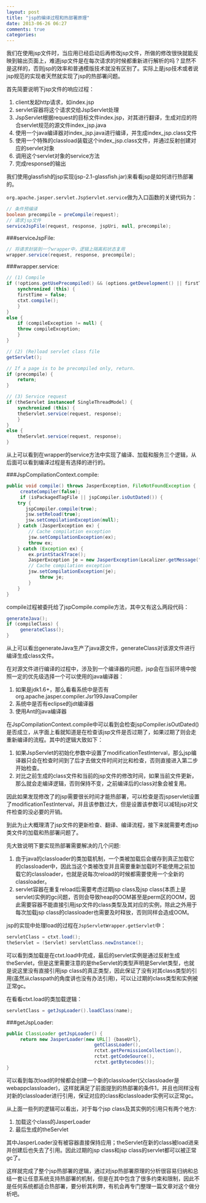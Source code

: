 ```yaml
---
layout: post
title: "jsp的编译过程和热部署原理"
date: 2013-06-26 06:27
comments: true
categories: 
---
```

我们在使用jsp文件时，当应用已经启动后再修改jsp文件，所做的修改很快就能反映到输出页面上，难道jsp文件是在每次请求的时候都重新进行解析的吗？显然不是这样的，否则jsp的效率和普通模版技术就没有区别了。实际上是jsp技术或者说jsp规范的实现者天然就实现了jsp的热部署问题。

首先简要说明下jsp文件的响应过程：

1. client发起http请求，如index.jsp
2. servlet容器将这个请求交给JspServlet处理
3. JspServlet根据request的目标文件index.jsp，对其进行翻译，生成对应的符合servlet规范的源文件index_jsp.java
4. 使用一个java编译器对index_jsp.java进行编译，并生成index_jsp.class文件
5. 使用一个特殊的classload装载这个index_jsp.class文件，并通过反射创建对应的servlet对象
6. 调用这个servlet对象的service方法
7. 完成response的输出

<!--more-->

我们使用glassfish的jsp实现(jsp-2.1-glassfish.jar)来看看jsp是如何进行热部署的。

`org.apache.jasper.servlet.JspServlet.service`做为入口函数的关键代码为：

``` java
// 条件预编译
boolean precompile = preCompile(request);    
// 请求jsp文件
serviceJspFile(request, response, jspUri, null, precompile); 
```

###serviceJspFile:

``` java
// 将请求封装到一个wrapper中，逻辑上隔离和状态复用
wrapper.service(request, response, precompile); 
```

###wrapper.service:

``` java
// (1) Compile
if (!options.getUsePrecompiled() && (options.getDevelopment() || firstTime)) {
    synchronized (this) {
	firstTime = false;
	ctxt.compile();
    }
}
else {
    if (compileException != null) {
	throw compileException;
    }
}

// (2) (Re)load servlet class file
getServlet();

// If a page is to be precompiled only, return.
if (precompile) {
    return;
}

// (3) Service request
if (theServlet instanceof SingleThreadModel) {
    synchronized (this) {
	theServlet.service(request, response);
    }
}
else {
    theServlet.service(request, response);
}
```

从上可以看到在wrapper的service方法中实现了编译、加载和服务三个逻辑，从后面可以看到编译过程是有选择的进行的。

###JspCompilationContext.compile:

``` java
public void compile() throws JasperException, FileNotFoundException {
     createCompiler(false);
     if (isPackagedTagFile || jspCompiler.isOutDated()) {
	try {
	   jspCompiler.compile(true);
	   jsw.setReload(true);
	   jsw.setCompilationException(null);
	} catch (JasperException ex) {
	    // Cache compilation exception
	    jsw.setCompilationException(ex);
	    throw ex;
	} catch (Exception ex) {
	    ex.printStackTrace();
	    JasperException je = new JasperException(Localizer.getMessage("jsp.error.unable.compile"), ex);
	    // Cache compilation exception
	    jsw.setCompilationException(je);
            throw je;
        }
    }
}
```

compile过程被委托给了jspCompile.compile方法，其中又有这么两段代码：

``` java
generateJava();
if (compileClass) {
     generateClass();
}
```

从上可以看出generateJava生产了java源文件，generateClass对该源文件进行编译生成class文件。

在对源文件进行编译的过程中，涉及到一个编译器的问题，jsp会在当前环境中按照一定的优先级选择一个可以使用的java编译器：

1. 如果是jdk1.6+，那么看看系统中是否有org.apache.jasper.compiler.Jsr199JavaCompiler
2. 系统中是否有eclipse的jdt编译器
3. 使用Ant的java编译器

在JspCompilationContext.compile中可以看到会检查jspCompiler.isOutDated()是否成立，从字面上看就知道是在检查该jsp文件是否过期了，如果过期了则会走重新编译的流程。其中的逻辑大致如下：

1. 如果JspServlet的初始化参数中设置了modificationTestInterval，那么jsp编译器只会在检查时间到了后才去做文件时间对比和检查，否则直接进入第二步开始检查。
2. 对比之前生成的class文件和当前的jsp文件的修改时间，如果当前文件更新，那么就会走编译逻辑，否则保持不变，之前编译后的class对象会被复用。

因此如果发现修改了的jsp需要很长时间才能热部署，可以检查是否jspservlet设置了modificationTestInterval，并且该参数过大，但是设置该参数可以减轻jsp对文件检查的没必要的开销。

到此为止大概理清了jsp文件的更新检查、翻译、编译流程，接下来就需要考虑jsp类文件的加载和热部署问题了。

先大致说明下要实现热部署需要解决的几个问题:

1. 由于java的classloader的类加载机制，一个类被加载后会缓存到真正加载它的classloader中，因此当这个类被改变并且需要重新加载时不能使用之前加载它的classloader，也就是说每次reload的时候都需要使用一个全新的classloader。
2. servlet容器在重复reload后需要考虑过期jsp class及jsp class(本质上是servlet)实例的gc问题，否则会导致heap的OOM甚至是perm区的OOM，因此需要容器不能直接引用jsp文件的class类型及其对应的实例，除此之外用于每次加载jsp class的classloader也需要及时释放，否则同样会造成OOM。

jsp的实现中处理load的过程在`JspServletWrapper.getServlet`中：

``` java
servletClass = ctxt.load();
theServlet = (Servlet) servletClass.newInstance();
```

可以看到类加载是在ctxt.load中完成，最后的servlet实例是通过反射生成theServlet，但是这里需要注意的是theServlet的类型声明是Servlet类型，也就是说这里没有直接引用jsp class的真正类型，因此保证了没有对其class类型的引用(虽然从classpath的角度讲也没有办法引用)，可以让过期的class类型和实例被正常gc。

在看看ctxt.load的类加载逻辑：

``` java
servletClass = getJspLoader().loadClass(name);
```

###getJspLoader:

``` java
public ClassLoader getJspLoader() {
     return new JasperLoader(new URL[] {baseUrl},
                                getClassLoader(),
                                rctxt.getPermissionCollection(),
                                rctxt.getCodeSource(),
                                rctxt.getBytecodes());
}
```

可以看到每次load的时候都会创建一个新的classloader(父classloader是webappclassloader)，这样就满足了前面提到的热部署的条件1，并且也同样没有对新的classloader进行引用，保证对应的class和classloader实例可以正常gc。

从上面一些列的逻辑可以看出，对于每个jsp class及其实例的引用只有两个地方:

1. 加载这个class的JasperLoader
2. 最后生成的theServlet

其中JasperLoader没有被容器直接保持应用；theServlet在新的class被load进来并创建后也失去了引用。因此过期的jsp class和jsp class的servlet都可以被正常gc了。

这样就完成了整个jsp热部署的逻辑，通过对jsp热部署原理的分析很容易归纳和总结一套让任意系统支持热部署的机制，但是在其中包含了很多约束和限制，因此不是任何系统都适合热部署，要分析其利弊，有机会再专门整理一篇文章对这个做分析吧。
